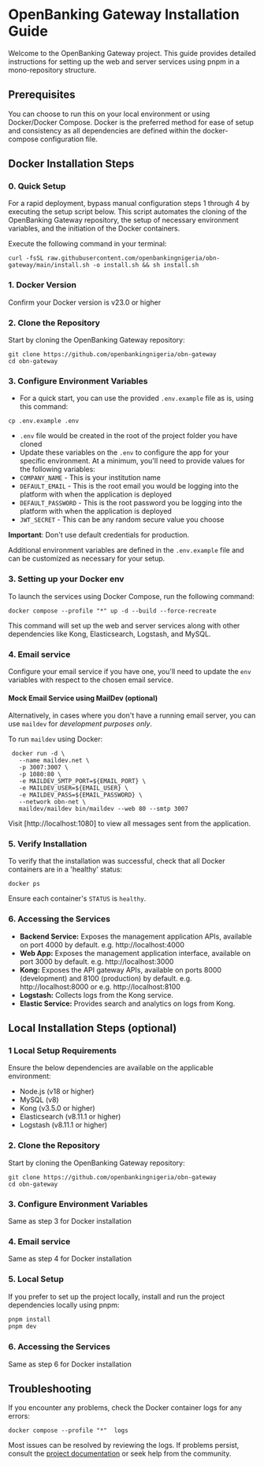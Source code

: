 # OpenBanking Gateway Installation Guide  
 
Welcome to the OpenBanking Gateway project. This guide provides detailed instructions for setting up the web and server services using pnpm in a mono-repository structure.  
 
## Prerequisites  
 
You can choose to run this on your local environment or using Docker/Docker Compose. Docker is the preferred method for ease of setup and consistency as all dependencies are defined within the docker-compose configuration file.  
 
## Docker Installation Steps

### 0. Quick Setup

For a rapid deployment, bypass manual configuration steps 1 through 4 by executing the setup script below. This script automates the cloning of the OpenBanking Gateway repository, the setup of necessary environment variables, and the initiation of the Docker containers.

Execute the following command in your terminal:

```shell  
curl -fsSL raw.githubusercontent.com/openbankingnigeria/obn-gateway/main/install.sh -o install.sh && sh install.sh
```

### 1. Docker Version
  Confirm your Docker version is v23.0 or higher
 
### 2. Clone the Repository  
 
Start by cloning the OpenBanking Gateway repository:  
 
```shell  
git clone https://github.com/openbankingnigeria/obn-gateway
cd obn-gateway  
```  
 
### 3. Configure Environment Variables  
 
 -  For a quick start, you can use the provided `.env.example` file as is, using this command:
```shell  
cp .env.example .env  
```  
  -  `.env` file would be created in the root of the project folder you have cloned
  - Update these variables on the `.env` to configure the app for your specific environment. At a minimum, you'll need to provide values for the following variables:  
- `COMPANY_NAME`  - This is your institution name
- `DEFAULT_EMAIL`  - This is the root email you would be logging into the platform with when the application is deployed
- `DEFAULT_PASSWORD`  - This is the root password you be logging into the platform with when the application is deployed
- `JWT_SECRET`  - This can be any random secure value you choose

**Important**: Don't use default credentials for production.  
 
Additional environment variables are defined in the `.env.example` file and can be customized as necessary for your setup.  
 
### 3. Setting up your Docker env
 
To launch the services using Docker Compose, run the following command:  
 
```shell  
docker compose --profile "*" up -d --build --force-recreate  
```  
This command will set up the web and server services along with other dependencies like Kong, Elasticsearch, Logstash, and MySQL.  
 
### 4. Email service  
 
Configure your email service if you have one, you'll need to update the `env` variables with respect to the chosen email service.
 
#### Mock Email Service using MailDev (optional)  
 
Alternatively, in cases where you don't have a running email server, you can use `maildev` for *development purposes only*.
 
To run `maildev` using Docker:  
 
```shell  
 docker run -d \
   --name maildev.net \
   -p 3007:3007 \
   -p 1080:80 \
   -e MAILDEV_SMTP_PORT=${EMAIL_PORT} \
   -e MAILDEV_USER=${EMAIL_USER} \
   -e MAILDEV_PASS=${EMAIL_PASSWORD} \
   --network obn-net \
   maildev/maildev bin/maildev --web 80 --smtp 3007
```  
Visit [http://localhost:1080] to view all messages sent from the application.  
 
  ### 5. Verify Installation  
To verify that the installation was successful, check that all Docker containers are in a 'healthy' status:  
 
```shell  
docker ps  
```  
Ensure each container's `STATUS` is `healthy`.  

### 6. Accessing the Services  

- **Backend Service:** Exposes the management application APIs, available on port 4000 by default.  e.g. http://localhost:4000
- **Web App:** Exposes the management application interface, available on port 3000 by default.  e.g. http://localhost:3000
- **Kong:** Exposes the API gateway APIs, available on ports 8000 (development) and 8100 (production) by default.  e.g. http://localhost:8000 or e.g. http://localhost:8100
- **Logstash:** Collects logs from the Kong service.  
- **Elastic Service:** Provides search and analytics on logs from Kong.  

## Local Installation Steps (optional)
 
### 1 Local Setup Requirements
Ensure the below dependencies are available on the applicable environment:
- Node.js (v18 or higher)  
- MySQL (v8)  
- Kong (v3.5.0 or higher)  
- Elasticsearch (v8.11.1 or higher)  
- Logstash (v8.11.1 or higher)  

### 2. Clone the Repository  
Start by cloning the OpenBanking Gateway repository:  
 
```shell  
git clone https://github.com/openbankingnigeria/obn-gateway
cd obn-gateway  
```
### 3. Configure Environment Variables  
Same as step 3 for Docker installation
### 4. Email service  
Same as step 4 for Docker installation
### 5. Local Setup
If you prefer to set up the project locally, install and run the project dependencies locally using pnpm:  
 
```bash  
pnpm install  
pnpm dev  
```  
### 6. Accessing the Services  
Same as step 6 for Docker installation

## Troubleshooting  
 
If you encounter any problems, check the Docker container logs for any errors:  
 
```shell  
docker compose --profile "*"  logs  
```  
Most issues can be resolved by reviewing the logs. If problems persist, consult the [project documentation](https://docs.google.com/document/d/17clf2IJ0nr0XdXWFL9S9POgsFPmUOwTlqeJnkyxzkQc/edit?usp=sharing) or seek help from the community.